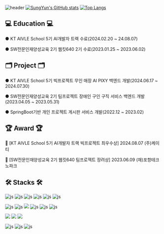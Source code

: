 ![header](https://capsule-render.vercel.app/api?type=waving&color=timeGradient&text=Welcome%20to%20SungYun's%20GitHub%20👋&animation=twinkling&fontSize=30&fontAlignY=40&fontAlign=70&height=250)
[![SungYun's GitHub stats](https://github-readme-stats.vercel.app/api?username=hsy3971&include_all_commits=true&theme=nord&hide_border=true&count_private=true)](https://github.com/hsy3971/github-readme-stats)
[![Top Langs](https://github-readme-stats.vercel.app/api/top-langs/?username=hsy3971&layout=donut)](https://github.com/hsy3971/github-readme-stats)


## 💻 Education 💻
● KT AIVLE School 5기 AI개발자 트랙 수료(2024.02.20 ~ 24.08.07)

● SW전문인재양성교육 2기 웹킷640 2기 수료(2023.01.25 ~ 2023.06.02) 

## 🗂 Project 🗂
● KT AIVLE School 5기 빅프로젝트 무인 매장 AI PIXY 백엔드 개발(2024.06.17 ~ 2024.07.30)

● SW전문인재양성교육 2기 팀프로젝트 장애인 구인 구직 서비스 백엔드 개발(2023.04.05 ~ 2023.05.31)

● SpringBoot기반 개인 프로젝트 게시판 서비스 개발(2022.12 ~ 2023.02)

## 🏆 Award 🏆
🥇 [KT AIVLE School 5기 AI개발자 트랙 빅프로젝트 최우수상] 2024.08.07 (주)케이티

🥈 [SW전문인재양성교육 2기 웹킷640 팀프로젝트 장려상] 2023.06.09 (재)포항테크노파크

## 🛠 Stacks 🛠

![js](https://img.shields.io/badge/Python-3776AB?style=for-the-badge&logo=python&logoColor=white)
![js](https://img.shields.io/badge/Java-ED8B00?style=for-the-badge&logo=openjdk&logoColor=white)
![js](https://img.shields.io/badge/JavaScript-F7DF1E?style=for-the-badge&logo=JavaScript&logoColor=white)
![js](https://img.shields.io/badge/HTML5-E34F26?style=for-the-badge&logo=html5&logoColor=white)
![js](https://img.shields.io/badge/CSS-239120?&style=for-the-badge&logo=css3&logoColor=white)
![js](https://img.shields.io/badge/Bootstrap-563D7C?style=for-the-badge&logo=bootstrap&logoColor=white)

![js](https://img.shields.io/badge/React-20232A?style=for-the-badge&logo=react&logoColor=61DAFB)
![js](https://img.shields.io/badge/Django-092E20?style=for-the-badge&logo=django&logoColor=white)
<img src="https://img.shields.io/badge/Spring Boot-6DB33F?style=for-the-badge&logo=spring boot&logoColor=white"></img>
![js](https://img.shields.io/badge/MySQL-005C84?style=for-the-badge&logo=mysql&logoColor=white)
![js](https://img.shields.io/badge/MariaDB-003545?style=for-the-badge&logo=mariadb&logoColor=white)
![js](https://img.shields.io/badge/redis-%23DD0031.svg?&style=for-the-badge&logo=redis&logoColor=white)

<img src="https://img.shields.io/badge/Amazon AWS-232F3E?style=for-the-badge&logo=amazon aws&logoColor=white"></img>
<img src="https://img.shields.io/badge/Amazon EC2-FF9900?style=for-the-badge&logo=amazon ec2&logoColor=white"></img>
<img src="https://img.shields.io/badge/Amazon RDS-527FFF?style=for-the-badge&logo=amazon rds&logoColor=white"></img>

![js](https://img.shields.io/badge/Eclipse-2C2255?style=for-the-badge&logo=eclipse&logoColor=white)
![js](https://img.shields.io/badge/IntelliJ_IDEA-000000.svg?style=for-the-badge&logo=intellij-idea&logoColor=white)
![js](https://img.shields.io/badge/Visual_Studio_Code-0078D4?style=for-the-badge&logo=visual%20studio%20code&logoColor=white)

